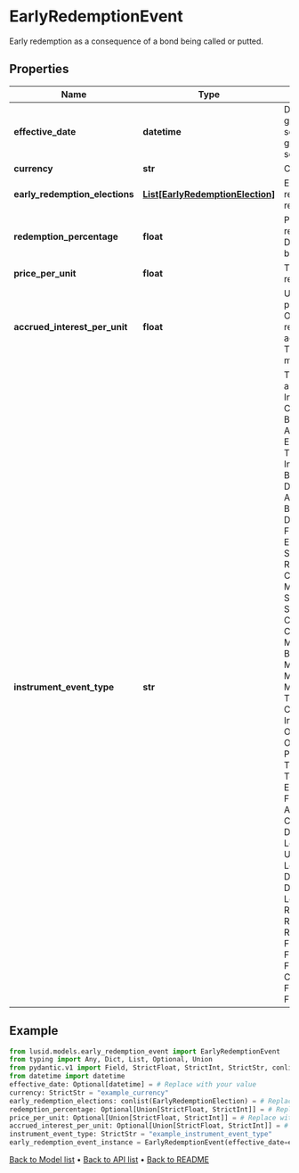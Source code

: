 # EarlyRedemptionEvent

Early redemption as a consequence of a bond being called or putted.
## Properties
Name | Type | Description | Notes
------------ | ------------- | ------------- | -------------
**effective_date** | **datetime** | Date of redemption. For internally generated European callables, this is set to the exercise date. For internally generated American callables, this is set to the start of the exercise period. | [optional] 
**currency** | **str** | Currency of the redemption. | 
**early_redemption_elections** | [**List[EarlyRedemptionElection]**](EarlyRedemptionElection.md) | EarlyRedemptionElection for the redemption.  Used to trigger the redemption. | 
**redemption_percentage** | **float** | Percentage of the original issue that is redeemed, where 0.5 implies 50%.  Defaults to 1 if not set.  Must be between 0 and 1. | [optional] 
**price_per_unit** | **float** | The price, or strike, that each unit is redeemed at. | [optional] 
**accrued_interest_per_unit** | **float** | Unpaid accrued interest also repaid as part of the redemption, per unit. Optional field. If left empty, will be resolved internally by calculating the accrued owed on the EffectiveDate. This process may require additional market data. | [optional] 
**instrument_event_type** | **str** | The Type of Event. The available values are: TransitionEvent, InformationalEvent, OpenEvent, CloseEvent, StockSplitEvent, BondDefaultEvent, CashDividendEvent, AmortisationEvent, CashFlowEvent, ExerciseEvent, ResetEvent, TriggerEvent, RawVendorEvent, InformationalErrorEvent, BondCouponEvent, DividendReinvestmentEvent, AccumulationEvent, BondPrincipalEvent, DividendOptionEvent, MaturityEvent, FxForwardSettlementEvent, ExpiryEvent, ScripDividendEvent, StockDividendEvent, ReverseStockSplitEvent, CapitalDistributionEvent, SpinOffEvent, MergerEvent, FutureExpiryEvent, SwapCashFlowEvent, SwapPrincipalEvent, CreditPremiumCashFlowEvent, CdsCreditEvent, CdxCreditEvent, MbsCouponEvent, MbsPrincipalEvent, BonusIssueEvent, MbsPrincipalWriteOffEvent, MbsInterestDeferralEvent, MbsInterestShortfallEvent, TenderEvent, CallOnIntermediateSecuritiesEvent, IntermediateSecuritiesDistributionEvent, OptionExercisePhysicalEvent, OptionExerciseCashEvent, ProtectionPayoutCashFlowEvent, TermDepositInterestEvent, TermDepositPrincipalEvent, EarlyRedemptionEvent, FutureMarkToMarketEvent, AdjustGlobalCommitmentEvent, ContractInitialisationEvent, DrawdownEvent, LoanInterestRepaymentEvent, UpdateDepositAmountEvent, LoanPrincipalRepaymentEvent, DepositInterestPaymentEvent, DepositCloseEvent, LoanFacilityContractRolloverEvent, RepurchaseOfferEvent, RepoPartialClosureEvent, RepoCashFlowEvent, FlexibleRepoInterestPaymentEvent, FlexibleRepoCashFlowEvent, FlexibleRepoCollateralEvent, ConversionEvent, FlexibleRepoPartialClosureEvent, FlexibleRepoFullClosureEvent | 
## Example

```python
from lusid.models.early_redemption_event import EarlyRedemptionEvent
from typing import Any, Dict, List, Optional, Union
from pydantic.v1 import Field, StrictFloat, StrictInt, StrictStr, conlist, validator
from datetime import datetime
effective_date: Optional[datetime] = # Replace with your value
currency: StrictStr = "example_currency"
early_redemption_elections: conlist(EarlyRedemptionElection) = # Replace with your value
redemption_percentage: Optional[Union[StrictFloat, StrictInt]] = # Replace with your value
price_per_unit: Optional[Union[StrictFloat, StrictInt]] = # Replace with your value
accrued_interest_per_unit: Optional[Union[StrictFloat, StrictInt]] = # Replace with your value
instrument_event_type: StrictStr = "example_instrument_event_type"
early_redemption_event_instance = EarlyRedemptionEvent(effective_date=effective_date, currency=currency, early_redemption_elections=early_redemption_elections, redemption_percentage=redemption_percentage, price_per_unit=price_per_unit, accrued_interest_per_unit=accrued_interest_per_unit, instrument_event_type=instrument_event_type)

```

[Back to Model list](../README.md#documentation-for-models) &#8226; [Back to API list](../README.md#documentation-for-api-endpoints) &#8226; [Back to README](../README.md)

